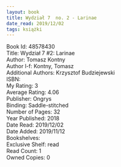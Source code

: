 ```yaml
---
layout: book
title: Wydział 7  no. 2 - Larinae
date_read: 2019/12/02
tags: książki
---
```


Book Id: 48578430<br />
Title: Wydział 7 #2: Larinae<br />
Author: Tomasz Kontny<br />
Author l-f: Kontny, Tomasz<br />
Additional Authors: Krzysztof Budziejewski<br />
ISBN: <br />
My Rating: 3<br />
Average Rating: 4.06<br />
Publisher: Ongrys<br />
Binding: Saddle-stitched<br />
Number of Pages: 32<br />
Year Published: 2018<br />
Date Read: 2019/12/02<br />
Date Added: 2019/11/12<br />
Bookshelves: <br />
Exclusive Shelf: read<br />
Read Count: 1<br />
Owned Copies: 0<br />


